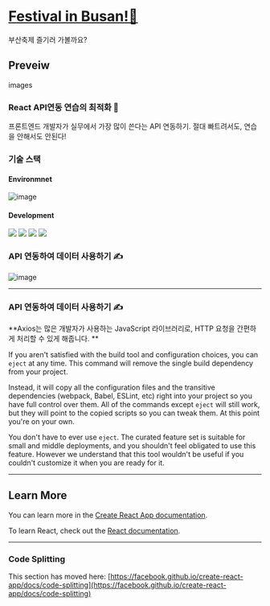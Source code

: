 # [Festival in Busan!🎉](https://festival-pink.vercel.app/)

부산축제 즐기러 가볼까요?

## Preveiw

images



### React API연동 연습의 최적화 🙌
 
프론트엔드 개발자가 실무에서 가장 많이 쓴다는 API 연동하기.
절대 빠트려서도, 연습을 안해서도 안된다!


### 기술 스택


#### Environmnet

![image](https://github.com/suyeonpar/clone-belif/assets/142365626/40429fb4-d844-4ea9-b9cd-f2f9f89fbd79)



#### Development

<img src="https://img.shields.io/badge/react-61DAFB?style=for-the-badge&logo=react&logoColor=black"> <img src="https://img.shields.io/badge/html5-E34F26?style=for-the-badge&logo=html5&logoColor=white"> <img src="https://img.shields.io/badge/css-1572B6?style=for-the-badge&logo=css3&logoColor=white"> <img src="https://img.shields.io/badge/javascript-F7DF1E?style=for-the-badge&logo=javascript&logoColor=black">



### API 연동하여 데이터 사용하기 ✍


![image](https://github.com/suyeonpar/Festival/assets/142365626/2c3181d6-a61f-4ee7-b5af-a476e460a9bb)

___


### API 연동하여 데이터 사용하기 ✍

**Axios는 많은 개발자가 사용하는 JavaScript 라이브러리로, HTTP 요청을 간편하게 처리할 수 있게 해줍니다. **

If you aren't satisfied with the build tool and configuration choices, you can `eject` at any time. This command will remove the single build dependency from your project.

Instead, it will copy all the configuration files and the transitive dependencies (webpack, Babel, ESLint, etc) right into your project so you have full control over them. All of the commands except `eject` will still work, but they will point to the copied scripts so you can tweak them. At this point you're on your own.

You don't have to ever use `eject`. The curated feature set is suitable for small and middle deployments, and you shouldn't feel obligated to use this feature. However we understand that this tool wouldn't be useful if you couldn't customize it when you are ready for it.

___

## Learn More

You can learn more in the [Create React App documentation](https://facebook.github.io/create-react-app/docs/getting-started).

To learn React, check out the [React documentation](https://reactjs.org/).

___


### Code Splitting

This section has moved here: [https://facebook.github.io/create-react-app/docs/code-splitting](https://facebook.github.io/create-react-app/docs/code-splitting)


